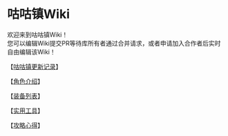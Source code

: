 # 咕咕镇Wiki
欢迎来到咕咕镇Wiki！   
您可以编辑Wiki提交PR等待库所有者通过合并请求，或者申请加入合作者后实时自由编辑该Wiki！   

【[咕咕镇更新记录](changelog.md)】   

【[角色介绍](char.md)】   

【[装备列表](equip.md)】   

【[实用工具](tool.md)】   

【[攻略心得](article/index.md)】   
